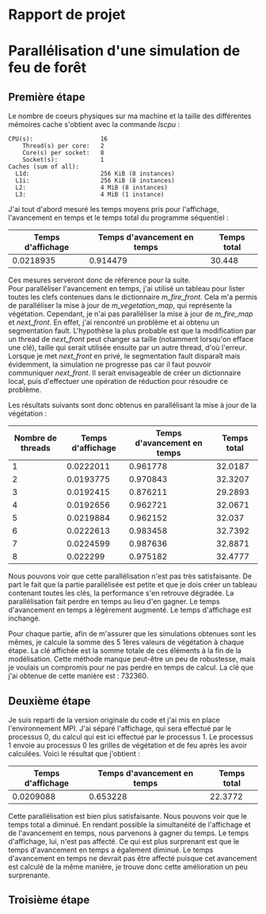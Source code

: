 # Rapport de projet
# Parallélisation d'une simulation de feu de forêt

## Première étape

Le nombre de coeurs physiques sur ma machine et la taille des différentes mémoires cache s'obtient avec la commande *lscpu* :  

```
CPU(s):                   16
    Thread(s) per core:   2
    Core(s) per socket:   8
    Socket(s):            1
Caches (sum of all):      
  L1d:                    256 KiB (8 instances)
  L1i:                    256 KiB (8 instances)
  L2:                     4 MiB (8 instances)
  L3:                     4 MiB (1 instance)
```

  J'ai tout d'abord mesuré les temps moyens pris pour l'affichage, l'avancement en temps et le temps total du programme séquentiel :  

Temps d'affichage | Temps d'avancement en temps | Temps total
------------------|-----------------------------|------------
0.0218935         | 0.914479                    | 30.448

Ces mesures serveront donc de référence pour la suite.  
Pour paralléliser l'avancement en temps, j'ai utilisé un tableau pour lister toutes les clefs contenues dans le dictionnaire *m_fire_front*.
Cela m'a permis de paralléliser la mise à jour de *m_vegetation_map*, qui représente la végétation.
Cependant, je n'ai pas paralléliser la mise à jour de *m_fire_map* et *next_front*. En effet, j'ai rencontré un problème et ai obtenu un segmentation fault.
L'hypothèse la plus probable est que la modification par un thread de *next_front* peut changer sa taille (notamment lorsqu'on efface une clé), taille qui serait utilisée ensuite par un autre thread, d'où l'erreur.
Lorsque je met *next_front* en privé, le segmentation fault disparaît mais évidemment, la simulation ne progresse pas car il faut pouvoir communiquer *next_front*.
Il serait envisageable de créer un dictionnaire local, puis d'effectuer une opération de réduction pour résoudre ce problème.  

Les résultats suivants sont donc obtenus en parallélisant la mise à jour de la végétation : 

Nombre de threads |Temps d'affichage | Temps d'avancement en temps | Temps total
------------------|------------------|-----------------------------|------------
1                 | 0.0222011        | 0.961778                    | 32.0187
2                 | 0.0193775        | 0.970843                    | 32.3207
3                 | 0.0192415        | 0.876211                    | 29.2893
4                 | 0.0192656        | 0.962721                    | 32.0671
5                 | 0.0219884        | 0.962152                    | 32.037
6                 | 0.0222613        | 0.983458                    | 32.7392
7                 | 0.0224599        | 0.987636                    | 32.8871
8                 | 0.022299         | 0.975182                    | 32.4777  

Nous pouvons voir que cette parallélisation n'est pas très satisfaisante. De part le fait que la partie parallélisée est petite et que je dois créer un tableau contenant toutes les clés, la performance s'en retrouve dégradée.
La parallélisation fait perdre en temps au lieu d'en gagner. Le temps d'avancement en temps a légèrement augmenté. Le temps d'affichage est inchangé.  

Pour chaque partie, afin de m'assurer que les simulations obtenues sont les mêmes, je calcule la somme des 5 1ères valeurs de végétation à chaque étape.
La clé affichée est la somme totale de ces éléments à la fin de la modélisation. Cette méthode manque peut-être un peu de robustesse, mais je voulais un compromis pour ne pas perdre en temps de calcul. La clé que j'ai obtenue de cette manière est : 732360.  


## Deuxième étape

Je suis reparti de la version originale du code et j'ai mis en place l'environnement MPI. J'ai séparé l'affichage, qui sera effectué par le processus 0, du calcul qui est ici effectué par le processus 1. Le processus 1 envoie au processus 0 les grilles de végétation et de feu après les avoir calculées. Voici le résultat que j'obtient :  

Temps d'affichage | Temps d'avancement en temps | Temps total
------------------|-----------------------------|------------
0.0209088         | 0.653228                    | 22.3772  

Cette parallélisation est bien plus satisfaisante. Nous pouvons voir que le temps total a diminué. En rendant possible la simultanéité de l'affichage et de l'avancement en temps, nous parvenons à gagner du temps. Le temps d'affichage, lui, n'est pas affecté. Ce qui est plus surprenant est que le temps d'avancement en temps a également diminué. Le temps d'avancement en temps ne devrait pas être affecté puisque cet avancement est calculé de la même manière, je trouve donc cette amélioration un peu surprenante.  

## Troisième étape  



